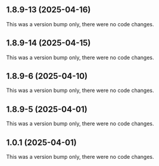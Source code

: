 ## 1.8.9-13 (2025-04-16)

This was a version bump only, there were no code changes.

## 1.8.9-14 (2025-04-15)

This was a version bump only, there were no code changes.

## 1.8.9-6 (2025-04-10)

This was a version bump only, there were no code changes.

## 1.8.9-5 (2025-04-01)

This was a version bump only, there were no code changes.

## 1.0.1 (2025-04-01)

This was a version bump only, there were no code changes.